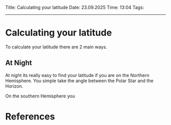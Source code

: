Title: Calculating your latitude
Date: 23.09.2025
Time: 13:04
Tags: 

---
# Calculating your latitude

To calculate your latitude there are 2 main ways.

## At Night

At night its really easy to find your latitude if you are on the Northern Hemisphere. 
You simple take the angle between the Polar Star and the Horizon. 

On the southern Hemisphere you 

# References